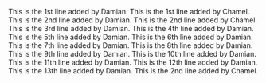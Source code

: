This is the 1st line added by Damian.
This is the 1st line added by Chamel.
This is the 2nd line added by Damian.
This is the 2nd line added by Chamel.
This is the 3rd line added by Damian.
This is the 4th line added by Damian.
This is the 5th line added by Damian.
This is the 6th line added by Damian.
This is the 7th line added by Damian.
This is the 8th line added by Damian.
This is the 9th line added by Damian.
This is the 10th line added by Damian.
This is the 11th line added by Damian.
This is the 12th line added by Damian.
This is the 13th line added by Damian.
This is the 2nd line added by Chamel.

